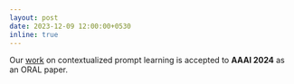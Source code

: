 ```yaml
---
layout: post
date: 2023-12-09 12:00:00+0530
inline: true
---
```


Our [work](https://arxiv.org/abs/2307.00910) on contextualized prompt learning is accepted to **AAAI 2024** as an ORAL paper. 